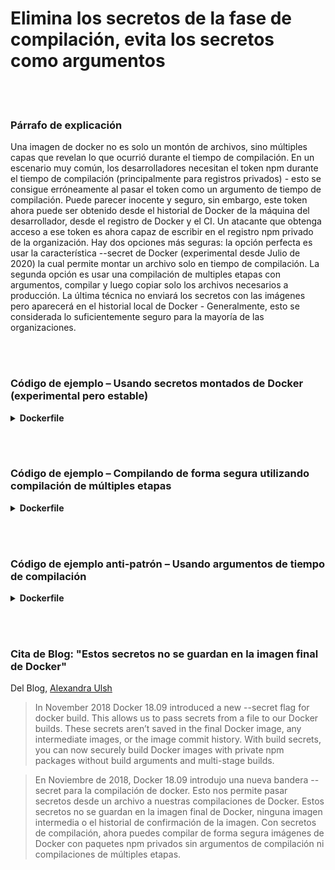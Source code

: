 # Elimina los secretos de la fase de compilación, evita los secretos como argumentos

<br/><br/>

### Párrafo de explicación


Una imagen de docker no es solo un montón de archivos, sino múltiples capas que revelan lo que ocurrió durante el tiempo de compilación. En un escenario muy común, los desarrolladores necesitan el token npm durante el tiempo de compilación (principalmente para registros privados) - esto se consigue erróneamente al pasar el token como un argumento de tiempo de compilación. Puede parecer inocente y seguro, sin embargo, este token ahora puede ser obtenido desde el historial de Docker de la máquina del desarrollador, desde el registro de Docker y el CI. Un atacante que obtenga acceso a ese token es ahora capaz de escribir en el registro npm privado de la organización. Hay dos opciones más seguras: la opción perfecta es usar la característica --secret de Docker (experimental desde Julio de 2020) la cual permite montar un archivo solo en tiempo de compilación. La segunda opción es usar una compilación de multiples etapas con argumentos, compilar y luego copiar solo los archivos necesarios a producción. La última técnica no enviará los secretos con las imágenes pero aparecerá en el historial local de Docker - Generalmente, esto se considerada lo suficientemente seguro para la mayoría de las organizaciones. 

<br/><br/>

### Código de ejemplo – Usando secretos montados de Docker (experimental pero estable)

<details>

<summary><strong>Dockerfile</strong></summary>

```dockerfile
# sintaxis = docker/dockerfile:1.0-experimental

FROM node:12-slim

WORKDIR /usr/src/app
COPY package.json package-lock.json ./
RUN --mount=type=secret,id=npm,target=/root/.npmrc npm ci

# El resto viene aquí
```

</details>

<br/><br/>

### Código de ejemplo – Compilando de forma segura utilizando compilación de múltiples etapas

<details>

<summary><strong>Dockerfile</strong></summary>

```dockerfile
FROM node:12-slim AS build

ARG NPM_TOKEN

WORKDIR /usr/src/app
COPY . /dist

RUN echo "//registry.npmjs.org/:\_authToken=\$NPM_TOKEN" > .npmrc && \
 npm ci --production && \
 rm -f .npmrc


FROM build as prod

COPY --from=build /dist /dist
CMD ["node", "index.js"]

# ARG y .npmrc no aparecerán en la imagen final, pero se pueden encontrar en la lista de imágenes no etiquetadas del daemon de Docker - asegúrese de eliminarlos.
```

</details>

<br/><br/>

### Código de ejemplo anti-patrón – Usando argumentos de tiempo de compilación

<details>

<summary><strong>Dockerfile</strong></summary>

```dockerfile
FROM node:12-slim

ARG NPM_TOKEN

WORKDIR /usr/src/app
COPY . /dist

RUN echo "//registry.npmjs.org/:\_authToken=\$NPM_TOKEN" > .npmrc && \
 npm ci --production && \
 rm -f .npmrc

# Eliminando el .npmrc dentro del mismo comando de copia no lo guardará dentro de la capa, sin embargo, se puede encontrar en el historial de imágenes

CMD ["node", "index.js"]
```

</details>

<br/><br/>

### Cita de Blog: "Estos secretos no se guardan en la imagen final de Docker"

Del Blog, [Alexandra Ulsh](https://www.alexandraulsh.com/2019/02/24/docker-build-secrets-and-npmrc/?fbclid=IwAR0EAr1nr4_QiGzlNQcQKkd9rem19an9atJRO_8-n7oOZXwprToFQ53Y0KQ)

> In November 2018 Docker 18.09 introduced a new --secret flag for docker build. This allows us to pass secrets from a file to our Docker builds. These secrets aren’t saved in the final Docker image, any intermediate images, or the image commit history. With build secrets, you can now securely build Docker images with private npm packages without build arguments and multi-stage builds.

> En Noviembre de 2018, Docker 18.09 introdujo una nueva bandera --secret para la compilación de docker. Esto nos permite pasar secretos desde un archivo a nuestras compilaciones de Docker. Estos secretos no se guardan en la imagen final de Docker, ninguna imagen intermedia o el historial de confirmación de la imagen. Con secretos de compilación, ahora puedes compilar de forma segura imágenes de Docker con paquetes npm privados sin argumentos de compilación ni compilaciones de múltiples etapas.

```

```
